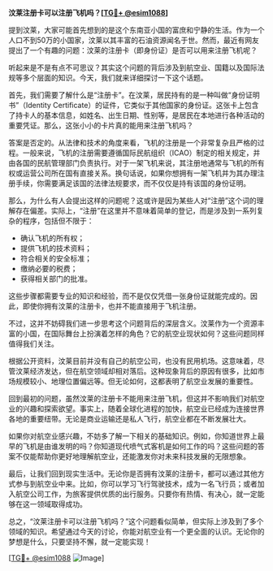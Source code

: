 **汶莱注册卡可以注册飞机吗？[[TG💪+ @esim1088](https://t.me/s/esim1088)]**

提到汶莱，大家可能首先想到的是这个东南亚小国的富庶和宁静的生活。作为一个人口不到50万的小国家，汶莱以其丰富的石油资源闻名于世。然而，最近有网友提出了一个有趣的问题：汶莱的注册卡（即身份证）是否可以用来注册飞机呢？

听起来是不是有点不可思议？其实这个问题的背后涉及到航空业、国籍以及国际法规等多个层面的知识。今天，我们就来详细探讨一下这个话题。

首先，我们需要了解什么是“注册卡”。在汶莱，居民持有的是一种叫做“身份证明书”（Identity Certificate）的证件，它类似于其他国家的身份证。这张卡上包含了持卡人的基本信息，如姓名、出生日期、性别等，是居民在本地进行各种活动的重要凭证。那么，这张小小的卡片真的能用来注册飞机吗？

答案是否定的。从法律和技术的角度来看，飞机的注册是一个非常复杂且严格的过程。一般来说，飞机的注册需要遵循国际民航组织（ICAO）制定的相关规定，并由各国的民航管理部门负责执行。对于一架飞机来说，其注册地通常与飞机的所有权或运营公司所在国有直接关系。换句话说，如果你想拥有一架飞机并为其办理注册手续，你需要满足该国的法律法规要求，而不仅仅是持有该国的身份证明。

那么，为什么有人会提出这样的问题呢？这或许是因为某些人对“注册”这个词的理解存在偏差。实际上，“注册”在这里并不意味着简单的登记，而是涉及到一系列复杂的程序，包括但不限于：

- 确认飞机的所有权；
- 提供飞机的技术资料；
- 符合相关的安全标准；
- 缴纳必要的税费；
- 获得相关部门的批准。

这些步骤都需要专业的知识和经验，而不是仅仅凭借一张身份证就能完成的。因此，即使你拥有汶莱的注册卡，也并不能直接用于飞机注册。

不过，这并不妨碍我们进一步思考这个问题背后的深层含义。汶莱作为一个资源丰富的小国，在国际舞台上扮演着怎样的角色？它的航空业现状如何？这些问题同样值得我们关注。

根据公开资料，汶莱目前并没有自己的航空公司，也没有民用机场。这意味着，尽管汶莱经济发达，但在航空领域却相对落后。这种现象背后的原因有很多，比如市场规模较小、地理位置偏远等。但无论如何，这都表明了航空业发展的重要性。

回到最初的问题，虽然汶莱的注册卡不能用来注册飞机，但这并不影响我们对航空业的兴趣和探索欲望。事实上，随着全球化进程的加快，航空业已经成为连接世界各地的重要纽带。无论是商业运输还是私人飞行，航空业都在不断发展壮大。

如果你对航空业感兴趣，不妨多了解一下相关的基础知识。例如，你知道世界上最早的飞机是由谁发明的吗？你知道现代喷气式客机是如何工作的吗？这些问题的答案不仅能帮助你更好地理解航空业，还能激发你对未来科技发展的无限想象。

最后，让我们回到现实生活中。无论你是否拥有汶莱的注册卡，都可以通过其他方式参与到航空业中来。比如，你可以学习飞行驾驶技术，成为一名飞行员；或者加入航空公司工作，为旅客提供优质的出行服务。只要你有热情、有决心，就一定能够在这一领域取得成功。

总之，“汶莱注册卡可以注册飞机吗？”这个问题看似简单，但实际上涉及到了多个领域的知识。希望通过今天的讨论，你能对航空业有一个更全面的认识。无论你的梦想是什么，只要坚持不懈，就一定能实现！

[[TG💪+ @esim1088](https://t.me/s/esim1088) ![Image](https://i.postimg.cc/4NQfJmqS/Snipaste-2025-05-13-00-14-12.png)]